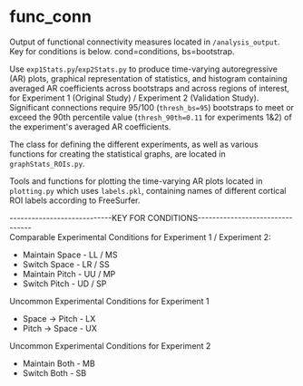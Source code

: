 # func_conn 

Output of functional connectivity measures located in `/analysis_output`.  
Key for conditions is below. cond=conditions, bs=bootstrap.

Use `exp1Stats.py`/`exp2Stats.py` to produce time-varying autoregressive (AR) plots, graphical representation of statistics, and histogram containing averaged AR coefficients across bootstraps and across regions of interest, for Experiment 1 (Original Study) / Experiment 2 (Validation Study). Significant connections require 95/100 (`thresh_bs=95`) bootstraps to meet or exceed the 90th percentile value (`thresh_90th=0.11` for experiments 1&2) of the experiment's averaged AR coefficients.

The class for defining the different experiments, as well as various functions for creating the statistical graphs, are located in `graphStats_ROIs.py`.

Tools and functions for plotting the time-varying AR plots located in `plotting.py` which uses `labels.pkl`, containing names of different cortical ROI labels according to FreeSurfer. 

----------------------------KEY FOR CONDITIONS--------------------------------   
Comparable Experimental Conditions for Experiment 1 / Experiment 2:  
 - Maintain Space - LL / MS  
 - Switch Space - LR / SS  
 - Maintain Pitch - UU / MP  
 - Switch Pitch - UD / SP  

Uncommon Experimental Conditions for Experiment 1 
 - Space -> Pitch - LX 
 - Pitch -> Space - UX 

Uncommon Experimental Conditions for Experiment 2
 - Maintain Both - MB
 - Switch Both - SB

